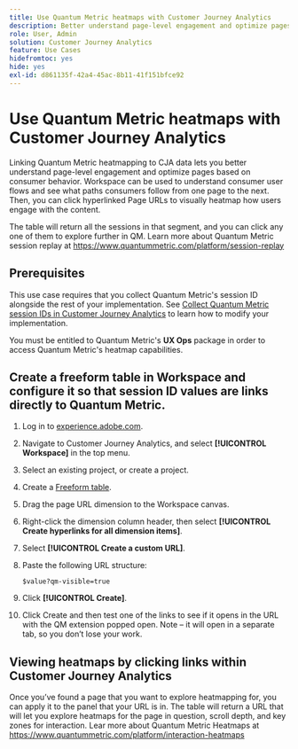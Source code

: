 ```yaml
---
title: Use Quantum Metric heatmaps with Customer Journey Analytics
description: Better understand page-level engagement and optimize pages based on consumer behavior using Quantum Metric heatmap data.
role: User, Admin
solution: Customer Journey Analytics
feature: Use Cases
hidefromtoc: yes
hide: yes
exl-id: d861135f-42a4-45ac-8b11-41f151bfce92
---
```

# Use Quantum Metric heatmaps with Customer Journey Analytics

Linking Quantum Metric heatmapping to CJA data lets you better understand page-level engagement and optimize pages based on consumer behavior. Workspace can be used to understand consumer user flows and see what paths consumers follow from one page to the next. Then, you can click hyperlinked Page URLs to visually heatmap how users engage with the content.

The table will return all the sessions in that segment, and you can click any one of them to explore further in QM.  Learn more about Quantum Metric session replay at https://www.quantummetric.com/platform/session-replay 

## Prerequisites

This use case requires that you collect Quantum Metric's session ID alongside the rest of your implementation. See [Collect Quantum Metric session IDs in Customer Journey Analytics](collect-session-id.md) to learn how to modify your implementation.

You must be entitled to Quantum Metric's **UX Ops** package in order to access Quantum Metric's heatmap capabilities.

## Create a freeform table in Workspace and configure it so that session ID values are links directly to Quantum Metric.

1. Log in to [experience.adobe.com](https://experience.adobe.com).
1. Navigate to Customer Journey Analytics, and select **[!UICONTROL Workspace]** in the top menu.
1. Select an existing project, or create a project.
1. Create a [Freeform table](/help/analysis-workspace/visualizations/freeform-table/freeform-table.md).
1. Drag the page URL dimension to the Workspace canvas.
1. Right-click the dimension column header, then select **[!UICONTROL Create hyperlinks for all dimension items]**.
1. Select **[!UICONTROL Create a custom URL]**.
1. Paste the following URL structure:

    ```
    $value?qm-visible=true

    ```

1. Click **[!UICONTROL Create]**.

1.	Click Create and then test one of the links to see if it opens in the URL with the QM extension popped open. Note – it will open in a separate tab, so you don’t lose your work.


## Viewing heatmaps by clicking links within Customer Journey Analytics

Once you’ve found a page that you want to explore heatmapping for, you can apply it to the panel that your URL is in. The table will return a URL that will let you explore heatmaps for the page in question, scroll depth, and key zones for interaction.  Lear more about Quantum Metric Heatmaps at https://www.quantummetric.com/platform/interaction-heatmaps


